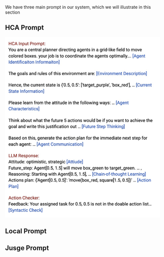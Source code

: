 We have three main prompt in our system, which we will illustrate in this section

## HCA Prompt
![prompt](prompt.jpg)

## Local Prompt

## Jusge Prompt
